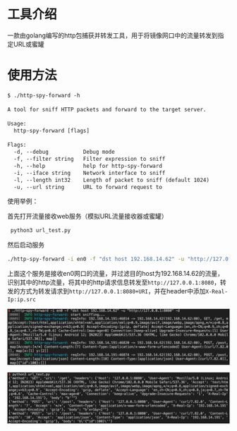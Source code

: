 # 工具介绍

一款由golang编写的http包捕获并转发工具，用于将镜像网口中的流量转发到指定URL或蜜罐

# 使用方法

```
$ ./http-spy-forward -h                                                              

A tool for sniff HTTP packets and forward to the target server.

Usage:
  http-spy-forward [flags]

Flags:
  -d, --debug           Debug mode
  -f, --filter string   Filter expression to sniff
  -h, --help            help for http-spy-forward
  -i, --iface string    Network interface to sniff
  -l, --length int32    Length of packet to sniff (default 1024)
  -u, --url string      URL to forward request to
```

使用举例：

首先打开流量接收web服务（模拟URL流量接收器或蜜罐）

```bash
 python3 url_test.py
```

然后启动服务

```bash
./http-spy-forward -i en0 -f "dst host 192.168.14.62" -u "http://127.0.0.1:8080" -d
```

上面这个服务是接收en0网口的流量，并过滤目的host为192.168.14.62的流量，识别其中的http流量，将其中的http请求信息转发至`http://127.0.0.1:8080`，转发的方式为转发请求到`http://127.0.0.1:8080+URI`，并在header中添加`X-Real-Ip:ip.src`

![image-20220701141949773](README/image-20220701141949773.png)

![image-20220701142030149](README/image-20220701142030149.png)
